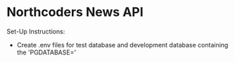 # Northcoders News API

Set-Up Instructions: 

- Create .env files for test database and development database containing the 'PGDATABASE=<database name>'